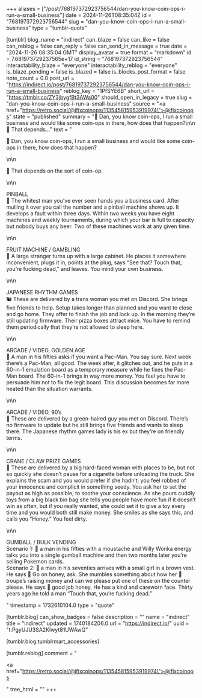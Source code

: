 +++
aliases = ["/post/768197372923756544/dan-you-know-coin-ops-i-run-a-small-business"]
date = 2024-11-26T08:35:04Z
id = "768197372923756544"
slug = "dan-you-know-coin-ops-i-run-a-small-business"
type = "tumblr-quote"

[tumblr]
blog_name = "indirect"
can_blaze = false
can_like = false
can_reblog = false
can_reply = false
can_send_in_message = true
date = "2024-11-26 08:35:04 GMT"
display_avatar = true
format = "markdown"
id = 7.681973729237565e+17
id_string = "768197372923756544"
interactability_blaze = "everyone"
interactability_reblog = "everyone"
is_blaze_pending = false
is_blazed = false
is_blocks_post_format = false
note_count = 0.0
post_url = "https://indirect.io/post/768197372923756544/dan-you-know-coin-ops-i-run-a-small-business"
reblog_key = "1PfSYE6B"
short_url = "https://tmblr.co/ZY3jbygfBt3AWa00"
should_open_in_legacy = true
slug = "dan-you-know-coin-ops-i-run-a-small-business"
source = "<a href=\"https://retro.social/@ifixcoinops/113545815953919974\">@ifixcoinops</a>"
state = "published"
summary = "🐹 Dan, you know coin-ops, I run a small business and would like some coin-ops in there, how does that happen?\n\n 🦝 That depends..."
text = "<p>🐹 Dan, you know coin-ops, I run a small business and would like some coin-ops in there, how does that happen?</p>\n\n<p>🦝 That depends on the sort of coin-op.</p>\n\n<p>PINBALL<br/>🐑 The whitest man you&rsquo;ve ever seen hands you a business card.  After mulling it over you call the number and a pinball machine shows up.  It develops a fault within three days.  Within two weeks you have eight machines and weekly tournaments, during which your bar is full to capacity but nobody buys any beer.  Two of these machines work at any given time.</p>\n\n<p>FRUIT MACHINE / GAMBLING<br/>🐻 A large stranger turns up with a large cabinet.  He places it somewhere inconvenient, plugs it in, points at the plug, says &ldquo;See that?  Touch that, you&rsquo;re fucking dead,&rdquo; and leaves.  You mind your own business.</p>\n\n<p>JAPANESE RHYTHM GAMES<br/>🐿 These are delivered by a trans woman you met on Discord.  She brings five friends to help.  Setup takes longer than planned and you want to close and go home.  They offer to finish the job and lock up.  In the morning they&rsquo;re still updating firmware.  Their pizza boxes attract mice.  You have to remind them periodically that they&rsquo;re not allowed to sleep here.</p>\n\n<p>ARCADE / VIDEO, GOLDEN AGE<br/>🐨 A man in his fifties asks if you want a Pac-Man.  You say sure.  Next week there&rsquo;s a Pac-Man, all good.  The week after, it glitches out, and he puts in a 60-in-1 emulation board as a temporary measure while he fixes the Pac-Man board.  The 60-in-1 brings in way more money.  You feel you have to persuade him not to fix the legit board.  This discussion becomes far more heated than the situation warrants.</p>\n\n<p>ARCADE / VIDEO, 90&rsquo;s<br/>🐍 These are delivered by a green-haired guy you met on Discord.  There&rsquo;s no firmware to update but he still brings five friends and wants to sleep there.  The Japanese rhythm games lady is his ex but they&rsquo;re on friendly terms.</p>\n\n<p>CRANE / CLAW PRIZE GAMES<br/>🐐 These are delivered by a big hard-faced woman with places to be, but not so quickly she doesn&rsquo;t pause for a cigarette before unloading the truck.  She explains the scam and you would prefer if she hadn&rsquo;t; you feel robbed of your innocence and complicit in something seedy.  You ask her to set the payout as high as possible, to soothe your conscience.  As she pours cuddly toys from a big black bin bag she tells you people have more fun if it doesn&rsquo;t win as often, but if you really wanted, she could set it to give a toy every time and you would both still make money.  She smiles as she says this, and calls you &ldquo;Honey.&rdquo;  You feel dirty.</p>\n\n<p>GUMBALL / BULK VENDING<br/>Scenario 1: 🦊 a man in his fifties with a moustache and Willy Wonka energy talks you into a single gumball machine and then two months later you&rsquo;re selling Pokemon cards.<br/>Scenario 2: 🐺 a man in his seventies arrives with a small girl in a brown vest.  He says 🐺 Go on honey, ask.  She mumbles something about how her 🐇 troupe&rsquo;s raising money and can we please put one of these on the counter please.  He says 🐺 good job honey.  He has a kind and careworn face.  Thirty years ago he told a man &ldquo;Touch that, you&rsquo;re fucking dead.&rdquo;</p>"
timestamp = 1732610104.0
type = "quote"

[tumblr.blog]
can_show_badges = false
description = ""
name = "indirect"
title = "indirect"
updated = 1740184206.0
url = "https://indirect.io/"
uuid = "t:PgyUJU3SA2Klwyt81UWAwQ"

[tumblr.blog.tumblrmart_accessories]

[tumblr.reblog]
comment = "<p><a href=\"https://retro.social/@ifixcoinops/113545815953919974\">@ifixcoinops</a></p>"
tree_html = ""
+++

